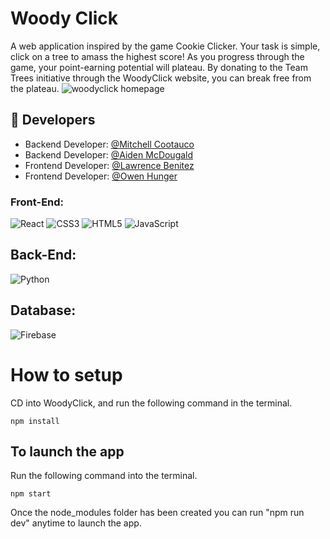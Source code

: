 # Woody Click
A web application inspired by the game Cookie Clicker. Your task is simple, click on a tree to amass the highest score! As you progress through the game, your point-earning potential will plateau. By donating to the Team Trees initiative through the WoodyClick website, you can break free from the plateau.
![woodyclick homepage](https://github.com/Mcootauc/Woody-Click/assets/73667103/10e49dd9-a620-4d92-8405-30c7590b0dfe)

## 🔗 Developers
- Backend Developer: [@Mitchell Cootauco](https://github.com/Mcootauc)
- Backend Developer: [@Aiden McDougald](https://github.com/aidmc44)
- Frontend Developer: [@Lawrence Benitez](https://github.com/Law47)
- Frontend Developer: [@Owen Hunger](https://github.com/ohunger)

### Front-End:
![React](https://img.shields.io/badge/-React-61DAFB?style=for-the-badge&logo=react&logoColor=white)
![CSS3](https://img.shields.io/badge/-CSS3-1572B6?style=for-the-badge&logo=css3&logoColor=white)
![HTML5](https://img.shields.io/badge/-HTML5-E34F26?style=for-the-badge&logo=html5&logoColor=white)
![JavaScript](https://img.shields.io/badge/-JavaScript-F7DF1E?style=for-the-badge&logo=javascript&logoColor=black)

## Back-End:
![Python](https://img.shields.io/badge/-Python-3670A0?style=for-the-badge&logo=python&logoColor=ffdd54)

## Database:
![Firebase](https://img.shields.io/badge/firebase-%23039BE5.svg?style=for-the-badge&logo=firebase)


# How to setup
CD into WoodyClick, and run the following command in the terminal.

`npm install`

## To launch the app
Run the following command into the terminal.

`npm start`

Once the node_modules folder has been created you can run "npm run dev" anytime to launch the app.
